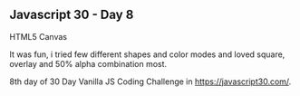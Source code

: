 ## Javascript 30 - Day 8
HTML5 Canvas

It was fun, i tried few different shapes and color modes and loved square, overlay and 50% alpha combination most.

8th day of 30 Day Vanilla JS Coding Challenge in https://javascript30.com/.